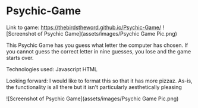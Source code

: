 # Psychic-Game

Link to game: https://thebirdstheword.github.io/Psychic-Game/ 
![Screenshot of Psychic Game](assets/images/Psychic Game Pic.png)

This Psychic Game has you guess what letter the computer has chosen. If you cannot guess the correct letter in nine guesses, you lose and the game starts over.

Technologies used: 
Javascript
HTML

Looking forward: I would like to format this so that it has more pizzaz. As-is, the functionality is all there but it isn't particularly aesthetically pleasing

![Screenshot of Psychic Game](assets/images/Psychic Game Pic.png)
